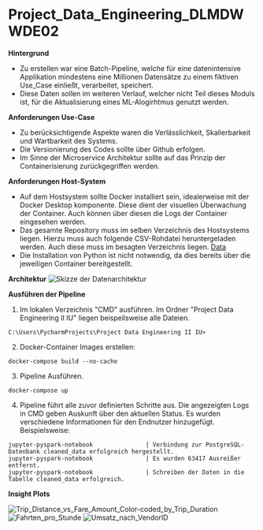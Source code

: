 # Project_Data_Engineering_DLMDWWDE02
**Hintergrund**
- Zu erstellen war eine Batch-Pipeline, welche für eine datenintensive Applikation mindestens eine Millionen Datensätze zu einem fiktiven Use_Case einließt, verarbeitet, speichert.
- Diese Daten sollen im weiteren Verlauf, welcher nicht Teil dieses Moduls ist, für die Aktualisierung eines ML-Alogirhtmus genutzt werden.

**Anforderungen Use-Case**
- Zu berücksichtigende Aspekte waren die Verlässlichkeit, Skalierbarkeit und Wartbarkeit des Systems.
- Die Versionierung des Codes sollte über Github erfolgen.
- Im Sinne der Microservice Architektur sollte auf das Prinzip der Containerisierung zurückgegriffen werden. 

**Anforderungen Host-System**
- Auf dem Hostsystem sollte Docker installiert sein, idealerweise mit der Docker Desktop komponente. Diese dient der visuellen Überwachung der Container. Auch können über diesen die Logs der Container eingesehen werden.
- Das gesamte Repository muss im selben Verzeichnis des Hostsystems liegen. Hierzu muss auch folgende CSV-Rohdatei heruntergeladen werden. Auch diese muss im besagten Verzeichnis liegen. [Data](https://file.io/JevmUYhxdr18)
- Die Installation von Python ist nicht notwendig, da dies bereits über die jeweiligen Container bereitgestellt.

**Architektur**
![Skizze der Datenarchitektur](https://github.com/MaxSt97/Project_Data/assets/105374626/e9be2073-2e3e-4a6f-aa5e-cae355196747)

**Ausführen der Pipeline**

1. Im lokalen Verzeichnis "CMD" ausführen. Im Ordner "Project Data Engineering II IU" liegen beispeilsweise alle Dateien. 
```
C:\Users\PycharmProjects\Project Data Engineering II IU>
```
2. Docker-Container Images erstellen:
```
docker-compose build --no-cache
```
3. Pipeline Ausführen.
```
docker-compose up
```
4. Pipeline führt alle zuvor definierten Schritte aus. Die angezeigten Logs in CMD geben Auskunft über den aktuellen Status. Es wurden verschiedene Informationen für den Endnutzer hinzugefügt. Beispielsweise:
```
jupyter-pyspark-notebook               | Verbindung zur PostgreSQL-Datenbank cleaned_data erfolgreich hergestellt.
jupyter-pyspark-notebook               | Es wurden 63417 Ausreißer entfernt.
jupyter-pyspark-notebook               | Schreiben der Daten in die Tabelle cleaned_data erfolgreich.
```

**Insight Plots**

![Trip_Distance_vs_Fare_Amount_Color-coded_by_Trip_Duration](https://github.com/MaxSt97/Project_Data_Engineering_MS/assets/105374626/778bf25d-7637-4803-b54a-a19a53dc7e8c)
![Fahrten_pro_Stunde](https://github.com/MaxSt97/Project_Data_Engineering_MS/assets/105374626/942fb553-8376-4490-9d99-224c30bf28d0)
![Umsatz_nach_VendorID](https://github.com/MaxSt97/Project_Data_Engineering_MS/assets/105374626/a192980a-e864-4173-aae1-c1e0438941d3)



